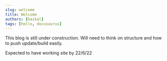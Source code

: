 ```yaml
---
slug: welcome
title: Welcome
authors: [haikal]
tags: [hello, docusaurus]
---
```


This blog is still under construction. Will need to think on structure and how to push update/build easily.

Expected to have working site by 22/6/22